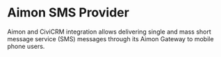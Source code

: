 # Aimon SMS Provider

Aimon and CiviCRM integration allows delivering single and mass short message service (SMS) messages through its Aimon Gateway to mobile phone users.


